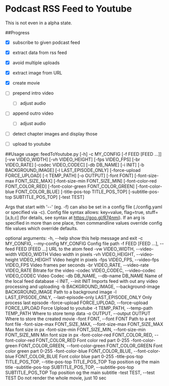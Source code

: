 # Podcast RSS Feed to Youtube
 
This is not even in a alpha state. 

##Progress

- [x] subscribe to given podcast feed
- [x] extract data from rss feed
- [x] avoid multiple uploads
- [x] extract image from URL
- [x] create movie
- [ ] prepend intro video
    - [ ] adjust audio
- [ ] append outro video
    - [ ] adjust audio
- [ ] detect chapter images and display those
- [ ] upload to youtube 
 

##Usage
usage: feedToYoutube.py [-h] -c MY_CONFIG [-f FEED [FEED ...]]
                        [-vw VIDEO_WIDTH] [-vh VIDEO_HEIGHT] [-fps VIDEO_FPS]
                        [-br VIDEO_RATE] [-codec VIDEO_CODEC] [-db DB_NAME]
                        [-i INIT] [-b BACKGROUND_IMAGE] [-l LAST_EPISODE_ONLY]
                        [-force-upload FORCE_UPLOAD] [-t TEMP_PATH]
                        [-o OUTPUT] [-font FONT]
                        [-font-size-max FONT_SIZE_MAX]
                        [-font-size-min FONT_SIZE_MIN]
                        [-font-color-red FONT_COLOR_RED]
                        [-font-color-green FONT_COLOR_GREEN]
                        [-font-color-blue FONT_COLOR_BLUE]
                        [-title-pos-top TITLE_POS_TOP]
                        [-subtitle-pos-top SUBTITLE_POS_TOP] [-test TEST]

Args that start with '--' (eg. -f) can also be set in a config file
(./config.yaml or specified via -c). Config file syntax allows: key=value,
flag=true, stuff=[a,b,c] (for details, see syntax at https://goo.gl/R74nmi).
If an arg is specified in more than one place, then commandline values
override config file values which override defaults.

optional arguments:
  -h, --help            show this help message and exit
  -c MY_CONFIG, --my-config MY_CONFIG
                        Config file path
  -f FEED [FEED ...], --feed FEED [FEED ...]
                        URL to the atom feed
  -vw VIDEO_WIDTH, --video-width VIDEO_WIDTH
                        Video width in pixels
  -vh VIDEO_HEIGHT, --video-height VIDEO_HEIGHT
                        Video height in pixels
  -fps VIDEO_FPS, --video-fps VIDEO_FPS
                        Video frames per seconds
  -br VIDEO_RATE, --video-rate VIDEO_RATE
                        Bitrate for the video
  -codec VIDEO_CODEC, --video-codec VIDEO_CODEC
                        Video Codec
  -db DB_NAME, --db-name DB_NAME
                        Name of the local feed database
  -i INIT, --init INIT  Imports feed with out any video processing and
                        uploading
  -b BACKGROUND_IMAGE, --background-image BACKGROUND_IMAGE
                        Path to a background image
  -l LAST_EPISODE_ONLY, --last-episode-only LAST_EPISODE_ONLY
                        Only process last episode
  -force-upload FORCE_UPLOAD, --force-upload FORCE_UPLOAD
                        Force Upload to youtube
  -t TEMP_PATH, --temp-path TEMP_PATH
                        Where to store temp data
  -o OUTPUT, --output OUTPUT
                        Where to store the created movie
  -font FONT, --font FONT
                        Path to a eot font file
  -font-size-max FONT_SIZE_MAX, --font-size-max FONT_SIZE_MAX
                        Max font size in px
  -font-size-min FONT_SIZE_MIN, --font-size-min FONT_SIZE_MIN
                        Min font size in px
  -font-color-red FONT_COLOR_RED, --font-color-red FONT_COLOR_RED
                        Font color red part 0-255
  -font-color-green FONT_COLOR_GREEN, --font-color-green FONT_COLOR_GREEN
                        Font color green part 0-255
  -font-color-blue FONT_COLOR_BLUE, --font-color-blue FONT_COLOR_BLUE
                        Font color blue part 0-255
  -title-pos-top TITLE_POS_TOP, --title-pos-top TITLE_POS_TOP
                        Top position og the main title
  -subtitle-pos-top SUBTITLE_POS_TOP, --subtitle-pos-top SUBTITLE_POS_TOP
                        Top position og the main subtitle
  -test TEST, --test TEST
                        Do not render the whole movie, just 10 sec

